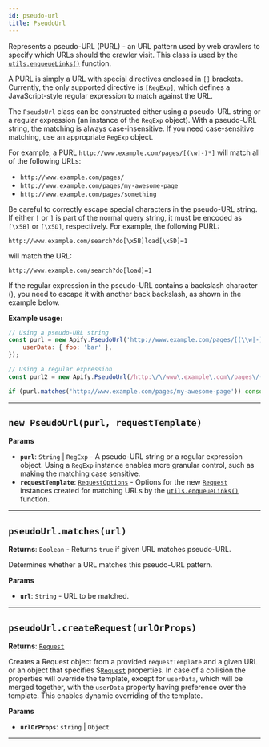 ```yaml
---
id: pseudo-url
title: PseudoUrl
---
```


<a name="pseudourl"></a>

Represents a pseudo-URL (PURL) - an URL pattern used by web crawlers to specify which URLs should the crawler visit. This class is used by the
[`utils.enqueueLinks()`](/docs/api/utils#enqueuelinks) function.

A PURL is simply a URL with special directives enclosed in `[]` brackets. Currently, the only supported directive is `[RegExp]`, which defines a
JavaScript-style regular expression to match against the URL.

The `PseudoUrl` class can be constructed either using a pseudo-URL string or a regular expression (an instance of the `RegExp` object). With a
pseudo-URL string, the matching is always case-insensitive. If you need case-sensitive matching, use an appropriate `RegExp` object.

For example, a PURL `http://www.example.com/pages/[(\w|-)*]` will match all of the following URLs:

<ul>
    <li><code>http://www.example.com/pages/</code></li>
    <li><code>http://www.example.com/pages/my-awesome-page</code></li>
    <li><code>http://www.example.com/pages/something</code></li>
</ul>

Be careful to correctly escape special characters in the pseudo-URL string. If either `[` or `]` is part of the normal query string, it must be
encoded as `[\x5B]` or `[\x5D]`, respectively. For example, the following PURL:

```http
http://www.example.com/search?do[\x5B]load[\x5D]=1
```

will match the URL:

```http
http://www.example.com/search?do[load]=1
```

If the regular expression in the pseudo-URL contains a backslash character (\), you need to escape it with another back backslash, as shown in the
example below.

**Example usage:**

```javascript
// Using a pseudo-URL string
const purl = new Apify.PseudoUrl('http://www.example.com/pages/[(\\w|-)+]', {
    userData: { foo: 'bar' },
});

// Using a regular expression
const purl2 = new Apify.PseudoUrl(/http:\/\/www\.example\.com\/pages\/(\w|-)+/);

if (purl.matches('http://www.example.com/pages/my-awesome-page')) console.log('Match!');
```

---

<a name="pseudourl"></a>

## `new PseudoUrl(purl, requestTemplate)`

**Params**

-   **`purl`**: `String` | `RegExp` - A pseudo-URL string or a regular expression object. Using a `RegExp` instance enables more granular control,
    such as making the matching case sensitive.
-   **`requestTemplate`**: [`RequestOptions`](/docs/typedefs/request-options) - Options for the new [`Request`](/docs/api/request) instances created
    for matching URLs by the [`utils.enqueueLinks()`](/docs/api/utils#enqueuelinks) function.

---

<a name="matches"></a>

## `pseudoUrl.matches(url)`

**Returns**: `Boolean` - Returns `true` if given URL matches pseudo-URL.

Determines whether a URL matches this pseudo-URL pattern.

**Params**

-   **`url`**: `String` - URL to be matched.

---

<a name="createrequest"></a>

## `pseudoUrl.createRequest(urlOrProps)`

**Returns**: [`Request`](/docs/api/request)

Creates a Request object from a provided `requestTemplate` and a given URL or an object that specifies \$[`Request`](/docs/api/request) properties. In
case of a collision the properties will override the template, except for `userData`, which will be merged together, with the `userData` property
having preference over the template. This enables dynamic overriding of the template.

**Params**

-   **`urlOrProps`**: `string` | `Object`

---

